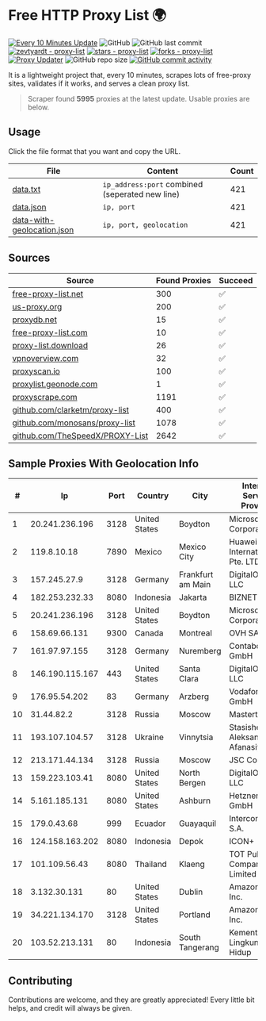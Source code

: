 
# Free HTTP Proxy List 🌍

[![Every 10 Minutes Update](https://github.com/mertguvencli/http-proxy-list/actions/workflows/main.yml/badge.svg?branch=main)](https://github.com/mertguvencli/http-proxy-list/actions/workflows/main.yml)
![GitHub](https://img.shields.io/github/license/mertguvencli/http-proxy-list)
![GitHub last commit](https://img.shields.io/github/last-commit/mertguvencli/http-proxy-list)
[![zevtyardt - proxy-list](https://img.shields.io/static/v1?label=zevtyardt&message=proxy-list&color=blue&logo=github)](https://github.com/zevtyardt/proxy-list "Go to GitHub repo")
[![stars - proxy-list](https://img.shields.io/github/stars/zevtyardt/proxy-list?style=social)](https://github.com/zevtyardt/proxy-list)
[![forks - proxy-list](https://img.shields.io/github/forks/zevtyardt/proxy-list?style=social)](https://github.com/zevtyardt/proxy-list)
[![Proxy Updater](https://github.com/zevtyardt/proxy-list/workflows/Proxy%20Updater/badge.svg)](https://github.com/zevtyardt/proxy-list/actions?query=workflow:"Proxy+Updater")
![GitHub repo size](https://img.shields.io/github/repo-size/zevtyardt/proxy-list)
[![GitHub commit activity](https://img.shields.io/github/commit-activity/m/zevtyardt/proxy-list?logo=commits)](https://github.com/zevtyardt/proxy-list/commits/main)

It is a lightweight project that, every 10 minutes, scrapes lots of free-proxy sites, validates if it works, and serves a clean proxy list.

> Scraper found **5995** proxies at the latest update. Usable proxies are below.

## Usage

Click the file format that you want and copy the URL.

|File|Content|Count|
|----|-------|-----|
|[data.txt](https://raw.githubusercontent.com/mertguvencli/http-proxy-list/main/proxy-list/data.txt)|`ip_address:port` combined (seperated new line)|421|
|[data.json](https://raw.githubusercontent.com/mertguvencli/http-proxy-list/main/proxy-list/data.json)|`ip, port`|421|
|[data-with-geolocation.json](https://raw.githubusercontent.com/mertguvencli/http-proxy-list/main/proxy-list/data-with-geolocation.json)|`ip, port, geolocation`|421|

## Sources

|Source|Found Proxies|Succeed|
|------|-------------|-------|
|[free-proxy-list.net](https://free-proxy-list.net)|300|✅|
|[us-proxy.org](https://www.us-proxy.org)|200|✅|
|[proxydb.net](http://proxydb.net)|15|✅|
|[free-proxy-list.com](https://free-proxy-list.com/?page=&port=&type%5B%5D=http&type%5B%5D=https&up_time=0&search=Search)|10|✅|
|[proxy-list.download](https://www.proxy-list.download/HTTP)|26|✅|
|[vpnoverview.com](https://vpnoverview.com/privacy/anonymous-browsing/free-proxy-servers)|32|✅|
|[proxyscan.io](https://www.proxyscan.io)|100|✅|
|[proxylist.geonode.com](https://proxylist.geonode.com/api/proxy-list?limit=300&page=1&sort_by=lastChecked&sort_type=desc&protocols=http,https)|1|✅|
|[proxyscrape.com](https://api.proxyscrape.com/v2/?request=displayproxies&protocol=http&timeout=10000&country=all&ssl=all&anonymity=all)|1191|✅|
|[github.com/clarketm/proxy-list](https://raw.githubusercontent.com/clarketm/proxy-list/master/proxy-list-raw.txt)|400|✅|
|[github.com/monosans/proxy-list](https://raw.githubusercontent.com/monosans/proxy-list/main/proxies/http.txt)|1078|✅|
|[github.com/TheSpeedX/PROXY-List](https://raw.githubusercontent.com/TheSpeedX/PROXY-List/master/http.txt)|2642|✅|


## Sample Proxies With Geolocation Info

|#|Ip|Port|Country|City|Internet Service Provider|
|-|--|----|-------|----|-------------------------|
|1|20.241.236.196|3128|United States|Boydton|Microsoft Corporation|
|2|119.8.10.18|7890|Mexico|Mexico City|Huawei International Pte. LTD|
|3|157.245.27.9|3128|Germany|Frankfurt am Main|DigitalOcean, LLC|
|4|182.253.232.33|8080|Indonesia|Jakarta|BIZNET|
|5|20.241.236.196|3128|United States|Boydton|Microsoft Corporation|
|6|158.69.66.131|9300|Canada|Montreal|OVH SAS|
|7|161.97.97.155|3128|Germany|Nuremberg|Contabo GmbH|
|8|146.190.115.167|443|United States|Santa Clara|DigitalOcean, LLC|
|9|176.95.54.202|83|Germany|Arzberg|Vodafone GmbH|
|10|31.44.82.2|3128|Russia|Moscow|Mastertel ISP|
|11|193.107.104.57|3128|Ukraine|Vinnytsia|Stasishen Aleksandr Afanasiyovich|
|12|213.171.44.134|3128|Russia|Moscow|JSC Comcor|
|13|159.223.103.41|8080|United States|North Bergen|DigitalOcean, LLC|
|14|5.161.185.131|8080|United States|Ashburn|Hetzner Online GmbH|
|15|179.0.43.68|999|Ecuador|Guayaquil|Intercommerce S.A.|
|16|124.158.163.202|8080|Indonesia|Depok|ICON+|
|17|101.109.56.43|8080|Thailand|Klaeng|TOT Public Company Limited|
|18|3.132.30.131|80|United States|Dublin|Amazon.com, Inc.|
|19|34.221.134.170|3128|United States|Portland|Amazon.com, Inc.|
|20|103.52.213.131|80|Indonesia|South Tangerang|Kementerian Lingkungan Hidup|



## Contributing

Contributions are welcome, and they are greatly appreciated! Every
little bit helps, and credit will always be given.

